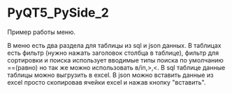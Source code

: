 # PyQT5_PySide_2
Пример работы меню.

В меню есть два раздела для таблицы из sql и json данных.
В таблицах есть фильтр (нужно нажать заголовок столбца в таблице), фильтр для сортировки и поиска использует вводимые типы поиска по умолчанию ==(равно) 
но так же можно использовать в/in,>,<.
В sql таблице данные таблицы можно выгрузить в excel. 
В json можно вставить данные из excel просто скопировав ячейки excel и нажав кнопку "вставить".

